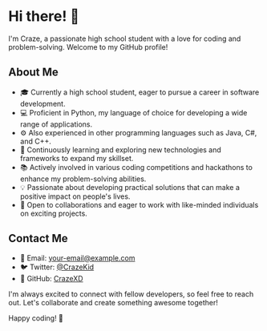 # Hi there! 👋

I'm Craze, a passionate high school student with a love for coding and problem-solving. Welcome to my GitHub profile!

## About Me

- 🎓 Currently a high school student, eager to pursue a career in software development.
- 💻 Proficient in Python, my language of choice for developing a wide range of applications.
- ⚙️ Also experienced in other programming languages such as Java, C#, and C++.
- 🌱 Continuously learning and exploring new technologies and frameworks to expand my skillset.
- 📚 Actively involved in various coding competitions and hackathons to enhance my problem-solving abilities.
- 💡 Passionate about developing practical solutions that can make a positive impact on people's lives.
- 🤝 Open to collaborations and eager to work with like-minded individuals on exciting projects.

## Contact Me

- 📧 Email: [your-email@example.com](mailto:CrazeXDLOL@proton.me)
- 🐦 Twitter: [@CrazeKid](https://twitter.com/CrazeKid)
- 🌟 GitHub: [CrazeXD](https://github.com/CrazeXD)

I'm always excited to connect with fellow developers, so feel free to reach out. Let's collaborate and create something awesome together!

Happy coding! 🚀
